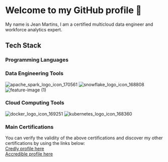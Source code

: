 # Welcome to my GitHub profile 👋

My name is Jean Martins, I am a certified multicloud data engineer and workforce analytics expert.

## Tech Stack

### Programming Languages



### Data Engineering Tools

![apache_spark_logo_icon_170561](https://github.com/martins-jean/martins-jean/assets/118685801/911221c5-5a72-4242-8074-7a2d13db1b5a)
![snowflake_logo_icon_168808](https://github.com/martins-jean/martins-jean/assets/118685801/02888bfb-55e4-4357-ba91-2661225fba82)
![feature-image (1)](https://github.com/martins-jean/martins-jean/assets/118685801/39967807-4ab5-426f-b35e-dc935802a02a)


### Cloud Computing Tools

![docker_logo_icon_169251](https://github.com/martins-jean/martins-jean/assets/118685801/3a56da2d-e82c-49fd-852a-0ff31478ae69)
![kubernetes_logo_icon_168360](https://github.com/martins-jean/martins-jean/assets/118685801/192dc770-cbf1-4e8c-bbaa-8f1963778e7f)



### Main Certifications



You can verify the validity of the above certifications and discover my other certifications by using the links below: <br>
<a href="https://www.credly.com/users/jean-martins.ai">Credly profile here</a> <br>
<a href="https://www.credential.net/profile/2023dataengineer/wallet#gs.4zazkd">Accredible profile here</a>











